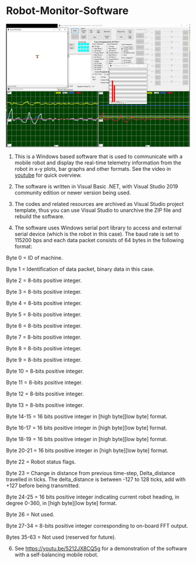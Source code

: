 # Robot-Monitor-Software
![This is an image](/RobotMonitor_April2022.jpg)
1. This is a Windows based software that is used to communicate with a mobile robot and display the real-time telemetry information from the robot in x-y plots, bar graphs and other formats. See the video in [youtube](https://youtu.be/5Pp6AKQ8QEY) for quick overview.

2. The software is written in Visual Basic .NET, with Visual Studio 2019 community edition or newer version being used.

3. The codes and related resources are archived as Visual Studio project template, thus you can use Visual Studio to unarchive the ZIP file and rebuild the software.

4. The software uses Windows serial port library to access and external serial device (which is the robot in this case). The baud rate is set to 115200 bps and each data packet consists of 64 bytes in the following format:

  Byte 0 = ID of machine.

  Byte 1 = Identification of data packet, binary data in this case.

  Byte 2 = 8-bits positive integer.

  Byte 3 = 8-bits positive integer.

  Byte 4 = 8-bits positive integer.

  Byte 5 = 8-bits positive integer.

  Byte 6 = 8-bits positive integer.

  Byte 7 = 8-bits positive integer.

  Byte 8 = 8-bits positive integer.

  Byte 9 = 8-bits positive integer.

  Byte 10 = 8-bits positive integer.

  Byte 11 = 8-bits positive integer.

  Byte 12 = 8-bits positive integer.

  Byte 13 = 8-bits positive integer.

  Byte 14-15 = 16 bits positive integer in [high byte][low byte] format.

  Byte 16-17 = 16 bits positive integer in [high byte][low byte] format.

  Byte 18-19 = 16 bits positive integer in [high byte][low byte] format.

  Byte 20-21 = 16 bits positive integer in [high byte][low byte] format.

  Byte 22 = Robot status flags.

  Byte 23 = Change in distance from previous time-step, Delta_distance travelled in ticks. 
  The delta_distance is between -127 to 128 ticks, add with +127 before being transmitted.

  Byte 24-25 = 16 bits positive integer indicating current robot heading, in degree 0-360, 
  in [high byte][low byte] format.

  Byte 26 = Not used.

  Byte 27-34 = 8-bits positive integer corresponding to on-board FFT output.

  Bytes 35-63 = Not used (reserved for future).

6. See https://youtu.be/5212JX8CQ5g for a demonstration of the software with a self-balancing mobile robot.



